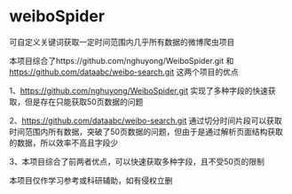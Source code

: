 # weiboSpider
可自定义关键词获取一定时间范围内几乎所有数据的微博爬虫项目

本项目综合了https://github.com/nghuyong/WeiboSpider.git 和 https://github.com/dataabc/weibo-search.git 这两个项目的优点

1、https://github.com/nghuyong/WeiboSpider.git 实现了多种字段的快速获取，但是存在只能获取50页数据的问题

2、https://github.com/dataabc/weibo-search.git 通过切分时间片段可以获取时间范围内所有数据，突破了50页数据的问题，但由于是通过解析页面结构获取的数据，所以效率不高且字段少

3、本项目综合了前两者优点，可以快速获取多种字段，且不受50页的限制

本项目仅作学习参考或科研辅助，如有侵权立删
